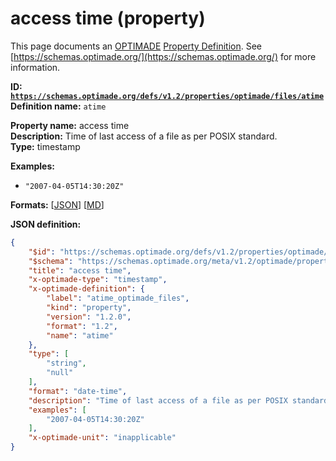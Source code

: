 # access time (property)

This page documents an [OPTIMADE](https://www.optimade.org/) [Property Definition](https://schemas.optimade.org/#definitions). See [https://schemas.optimade.org/](https://schemas.optimade.org/) for more information.

**ID: [`https://schemas.optimade.org/defs/v1.2/properties/optimade/files/atime`](https://schemas.optimade.org/defs/v1.2/properties/optimade/files/atime.md)**  
**Definition name:** `atime`

**Property name:** access time  
**Description:** Time of last access of a file as per POSIX standard.  
**Type:** timestamp  



**Examples:**

- `"2007-04-05T14:30:20Z"`

**Formats:** [[JSON](atime.json)] [[MD](atime.md)]

**JSON definition:**

``` json
{
    "$id": "https://schemas.optimade.org/defs/v1.2/properties/optimade/files/atime",
    "$schema": "https://schemas.optimade.org/meta/v1.2/optimade/property_definition.json",
    "title": "access time",
    "x-optimade-type": "timestamp",
    "x-optimade-definition": {
        "label": "atime_optimade_files",
        "kind": "property",
        "version": "1.2.0",
        "format": "1.2",
        "name": "atime"
    },
    "type": [
        "string",
        "null"
    ],
    "format": "date-time",
    "description": "Time of last access of a file as per POSIX standard.",
    "examples": [
        "2007-04-05T14:30:20Z"
    ],
    "x-optimade-unit": "inapplicable"
}
```